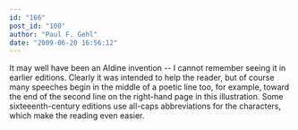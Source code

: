 ```yaml
---
id: "166"
post_id: "100"
author: "Paul F. Gehl"
date: "2009-06-20 16:56:12"
---
```

It may well have been an Aldine invention -- I cannot remember seeing it in earlier editions. Clearly it was intended to help the reader, but of course many speeches begin in the middle of a poetic line too, for example, toward the end of the second line on the right-hand page in this illustration. Some sixteeenth-century editions use all-caps abbreviations for the characters, which make the reading even easier.
